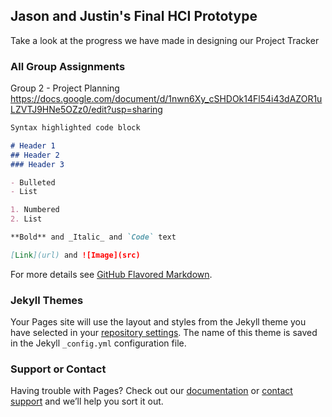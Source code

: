 ## Jason and Justin's Final HCI Prototype
Take a look at the progress we have made in designing our Project Tracker


### All Group Assignments

Group 2 - Project Planning
https://docs.google.com/document/d/1nwn6Xy_cSHDOk14Fl54i43dAZOR1uLZVTJ9HNe5OZz0/edit?usp=sharing 

```markdown
Syntax highlighted code block

# Header 1
## Header 2
### Header 3

- Bulleted
- List

1. Numbered
2. List

**Bold** and _Italic_ and `Code` text

[Link](url) and ![Image](src)
```

For more details see [GitHub Flavored Markdown](https://guides.github.com/features/mastering-markdown/).

### Jekyll Themes

Your Pages site will use the layout and styles from the Jekyll theme you have selected in your [repository settings](https://github.com/jasonshulruff/HCI-Project-Tracker/settings). The name of this theme is saved in the Jekyll `_config.yml` configuration file.

### Support or Contact

Having trouble with Pages? Check out our [documentation](https://help.github.com/categories/github-pages-basics/) or [contact support](https://github.com/contact) and we’ll help you sort it out.

